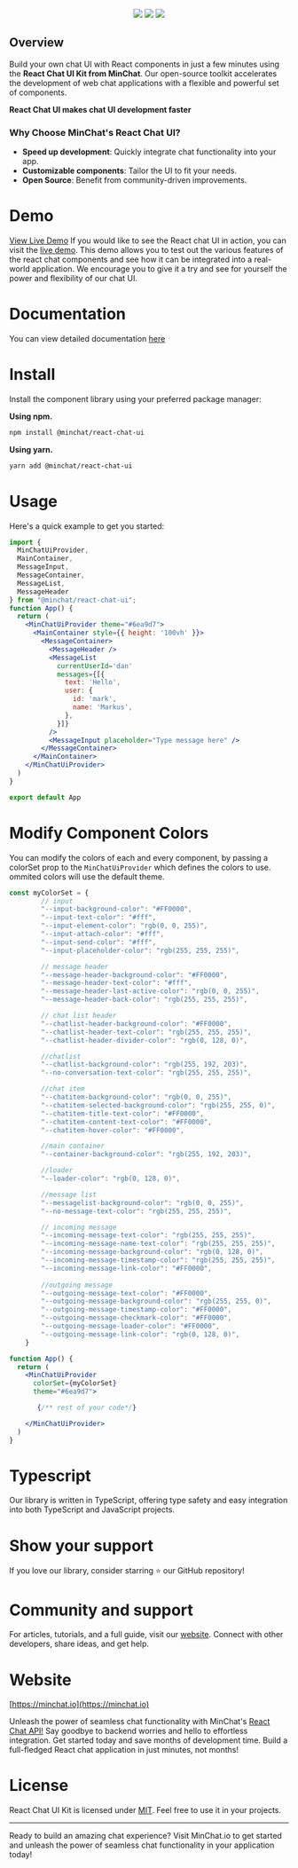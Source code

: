 <p align="center">
<img src="https://img.shields.io/github/license/minchathq/react-chat-ui"/>
<img src="https://img.shields.io/npm/v/@minchat/react-chat-ui"/>
<img src="https://img.shields.io/twitter/follow/minchathq?style=social"/>
</p>

## Overview

Build your own chat UI with React components in just a few minutes using the **React Chat UI Kit from MinChat**. Our open-source toolkit accelerates the development of web chat applications with a flexible and powerful set of components.

**React Chat UI makes chat UI development faster**

### Why Choose MinChat's React Chat UI?

- **Speed up development**: Quickly integrate chat functionality into your app.
- **Customizable components**: Tailor the UI to fit your needs.
- **Open Source**: Benefit from community-driven improvements.

# Demo

[View Live Demo](https://minchat.io/demo)
If you would like to see the React chat UI in action, you can visit the [live demo](https://minchat.io/demo).
This demo allows you to test out the various features of the react chat components and see how it can be
integrated into a real-world application. We encourage you to give it a try and see for yourself the power
and flexibility of our chat UI.

# Documentation

You can view detailed documentation [here](https://react.minchat.io)

# Install

Install the component library using your preferred package manager:

**Using npm.**

```bash
npm install @minchat/react-chat-ui
```

**Using yarn.**

```bash
yarn add @minchat/react-chat-ui
```

# Usage

Here's a quick example to get you started:

```jsx
import {
  MinChatUiProvider,
  MainContainer,
  MessageInput,
  MessageContainer,
  MessageList,
  MessageHeader
} from "@minchat/react-chat-ui";
function App() {
  return (
    <MinChatUiProvider theme="#6ea9d7">
      <MainContainer style={{ height: '100vh' }}>
        <MessageContainer>
          <MessageHeader />
          <MessageList
            currentUserId='dan'
            messages={[{
              text: 'Hello',
              user: {
                id: 'mark',
                name: 'Markus',
              },
            }]}
          />
          <MessageInput placeholder="Type message here" />
        </MessageContainer>
      </MainContainer>
    </MinChatUiProvider>
  )
}

export default App


```

# Modify Component Colors

You can modify the colors of each and every component, by passing a colorSet prop to the `MinChatUiProvider` which defines the colors to use. ommited colors will use the default theme.

```jsx
const myColorSet = {
        // input
        "--input-background-color": "#FF0000",
        "--input-text-color": "#fff",
        "--input-element-color": "rgb(0, 0, 255)",
        "--input-attach-color": "#fff",
        "--input-send-color": "#fff",
        "--input-placeholder-color": "rgb(255, 255, 255)",

        // message header
        "--message-header-background-color": "#FF0000",
        "--message-header-text-color": "#fff",
        "--message-header-last-active-color": "rgb(0, 0, 255)",
        "--message-header-back-color": "rgb(255, 255, 255)",

        // chat list header
        "--chatlist-header-background-color": "#FF0000",
        "--chatlist-header-text-color": "rgb(255, 255, 255)",
        "--chatlist-header-divider-color": "rgb(0, 128, 0)",

        //chatlist
        "--chatlist-background-color": "rgb(255, 192, 203)",
        "--no-conversation-text-color": "rgb(255, 255, 255)",

        //chat item
        "--chatitem-background-color": "rgb(0, 0, 255)",
        "--chatitem-selected-background-color": "rgb(255, 255, 0)",
        "--chatitem-title-text-color": "#FF0000",
        "--chatitem-content-text-color": "#FF0000",
        "--chatitem-hover-color": "#FF0000",

        //main container
        "--container-background-color": "rgb(255, 192, 203)",

        //loader
        "--loader-color": "rgb(0, 128, 0)",

        //message list
        "--messagelist-background-color": "rgb(0, 0, 255)",
        "--no-message-text-color": "rgb(255, 255, 255)",

        // incoming message
        "--incoming-message-text-color": "rgb(255, 255, 255)",
        "--incoming-message-name-text-color": "rgb(255, 255, 255)",
        "--incoming-message-background-color": "rgb(0, 128, 0)",
        "--incoming-message-timestamp-color": "rgb(255, 255, 255)",
        "--incoming-message-link-color": "#FF0000",
        
        //outgoing message
        "--outgoing-message-text-color": "#FF0000",
        "--outgoing-message-background-color": "rgb(255, 255, 0)",
        "--outgoing-message-timestamp-color": "#FF0000",
        "--outgoing-message-checkmark-color": "#FF0000",
        "--outgoing-message-loader-color": "#FF0000",
        "--outgoing-message-link-color": "rgb(0, 128, 0)",
    }

function App() {
  return (
    <MinChatUiProvider 
      colorSet={myColorSet}
      theme="#6ea9d7">

       {/** rest of your code*/}

    </MinChatUiProvider>
  )
}
```

# Typescript

Our library is written in TypeScript, offering type safety and easy integration into both TypeScript and JavaScript projects.

# Show your support
If you love our library, consider starring ⭐ our GitHub repository!

# Community and support
For articles, tutorials, and a full guide, visit our  [website](https://minchat.io/blog). Connect with other developers, share ideas, and get help.

# Website

[https://minchat.io](https://minchat.io)

Unleash the power of seamless chat functionality with MinChat's [React Chat API!](https://minchat.io) Say goodbye to backend worries and hello to effortless integration. Get started today and save months of development time. Build a full-fledged React chat application in just minutes, not months!

# License

React Chat UI Kit is licensed under [MIT](https://github.com/MinChatHQ/react-chat-ui/blob/master/LICENSE). Feel free to use it in your projects.

---

Ready to build an amazing chat experience? Visit MinChat.io to get started and unleash the power of seamless chat functionality in your application today!
